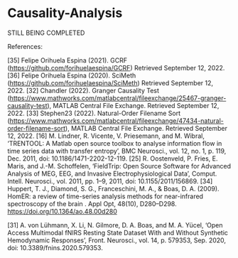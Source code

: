 # Causality-Analysis

STILL BEING COMPLETED

References:


[35] Felipe Orihuela Espina (2021). GCRF (https://github.com/forihuelaespina/GCRF) Retrieved September 12, 2022.
[36] Felipe Orihuela Espina (2020). SciMeth (https://github.com/forihuelaespina/SciMeth) Retrieved September 12, 2022.
[32] Chandler (2022). Granger Causality Test (https://www.mathworks.com/matlabcentral/fileexchange/25467-granger-causality-test), MATLAB Central File Exchange. Retrieved September 12, 2022.
[33] Stephen23 (2022). Natural-Order Filename Sort (https://www.mathworks.com/matlabcentral/fileexchange/47434-natural-order-filename-sort), MATLAB Central File Exchange. Retrieved September 12, 2022.
[16]	M. Lindner, R. Vicente, V. Priesemann, and M. Wibral, ‘TRENTOOL: A Matlab open source toolbox to analyse information flow in time series data with transfer entropy’, BMC Neurosci., vol. 12, no. 1, p. 119, Dec. 2011, doi: 10.1186/1471-2202-12-119.
[25]	R. Oostenveld, P. Fries, E. Maris, and J.-M. Schoffelen, ‘FieldTrip: Open Source Software for Advanced Analysis of MEG, EEG, and Invasive Electrophysiological Data’, Comput. Intell. Neurosci., vol. 2011, pp. 1–9, 2011, doi: 10.1155/2011/156869.
[34] Huppert, T. J., Diamond, S. G., Franceschini, M. A., & Boas, D. A. (2009). HomER: a review of time-series analysis methods for near-infrared spectroscopy of the brain . Appl Opt, 48(10), D280–D298. https://doi.org/10.1364/ao.48.00d280

[31]	A. von Lühmann, X. Li, N. Gilmore, D. A. Boas, and M. A. Yücel, ‘Open Access Multimodal fNIRS Resting State Dataset With and Without Synthetic Hemodynamic Responses’, Front. Neurosci., vol. 14, p. 579353, Sep. 2020, doi: 10.3389/fnins.2020.579353.
